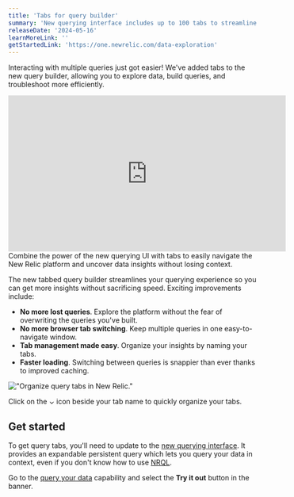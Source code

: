 ```yaml
---
title: 'Tabs for query builder'
summary: 'New querying interface includes up to 100 tabs to streamline data exploration'
releaseDate: '2024-05-16'
learnMoreLink: ''
getStartedLink: 'https://one.newrelic.com/data-exploration'
---
```


Interacting with multiple queries just got easier! We've added tabs to the new query builder, allowing you to explore data, build queries, and troubleshoot more efficiently.

<iframe width="560" height="315" src="https://fast.wistia.net/embed/iframe/7bw1gg24up" frameborder="0" allow="accelerometer; autoplay; clipboard-write; encrypted-media; gyroscope; picture-in-picture" allowfullscreen></iframe>
<figcaption>Combine the power of the new querying UI with tabs to easily navigate the New Relic platform and uncover data insights without losing context. </figcaption>

The new tabbed query builder streamlines your querying experience so you can get more insights without sacrificing speed. Exciting improvements include:

- **No more lost queries**. Explore the platform without the fear of overwriting the queries you've built.
- **No more browser tab switching**. Keep multiple queries in one easy-to-navigate window.
- **Tab management made easy**. Organize your insights by naming your tabs.
- **Faster loading**. Switching between queries is snappier than ever thanks to improved caching.

!["Organize query tabs in New Relic."](/images/query-tabs.webp 'Organize query tabs in New Relic.')

<figcaption>
  Click on the ⌄ icon beside your tab name to quickly organize your tabs.  
</figcaption>

## Get started

To get query tabs, you'll need to update to the [new querying interface](https://docs.newrelic.com/whats-new/2024/02/whats-new-02-21-new-query-experience/). It provides an expandable persistent query which lets you query your data in context, even if you don't know how to use [NRQL](https://docs.newrelic.com/docs/nrql/get-started/introduction-nrql-new-relics-query-language/).

Go to the [query your data](https://one.newrelic.com/data-exploration) capability and select the **Try it out** button in the banner.
